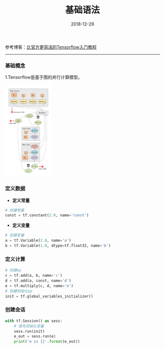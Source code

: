 ﻿---
layout: post
title: 基础语法
date: 2018-12-29 
tag: TensorFlow学习
---

参考博客：[比官方更简洁的Tensorflow入门教程](https://blog.csdn.net/hustqb/article/details/80222055)

-------------------
### 基础概念

1.Tensorflow是基于图的并行计算模型。

<img style='float:center' width="150" height="300" src="https://github.com/HEULQ/HEULQ.github.io/blob/master/images/posts/TensorFlow%E5%85%A5%E9%97%A8/TensorFlow_data_flow_graph.gif?raw=true" />

### 定义数据
* **定义常量**

``` python
# 创建常量
const = tf.constant(2.0, name='const')
```

* **定义变量**

```python
# 创建变量
a = tf.Variable(2.0, name='a')
b = tf.Variable(1.0, dtype=tf.float32, name='b')
```
### 定义计算

```python
# 创建op
c = tf.add(a, b, name='c')
d = tf.add(a, const, name='d')
e = tf.multiply(c, d, name='e')
# 创建初始化op
init = tf.global_variables_initializer()
```

### 创建会话
```python
with tf.Session() as sess:
    # 首先初始化变量
    sess.run(init)
    e_out = sess.run(e)
    print('e is {}'.format(e_out))
```
